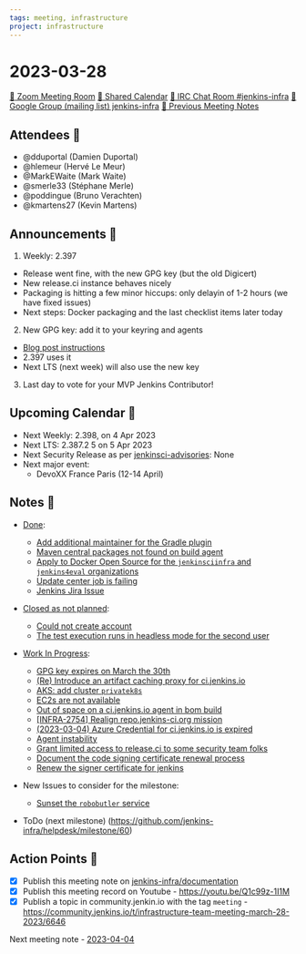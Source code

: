```yaml
---
tags: meeting, infrastructure
project: infrastructure
---
```

<!-- markdownlint-disable MD026-->

# 2023-03-28

[:movie_camera: Zoom Meeting Room](https://zoom.us/j/92454301214?pwd=aEVoUi9EanpaakN3L1ZxRlpDQk5Ddz09)
[:calendar: Shared Calendar](https://jenkins.io/event-calendar/)
[:speech_balloon: IRC Chat Room #jenkins-infra](https://jenkins.io/chat/#jenkins-infra)
[:email: Google Group (mailing list) jenkins-infra](https://groups.google.com/g/jenkins-infra)
[🧠 Previous Meeting Notes](https://github.com/jenkins-infra/documentation/blob/main/meetings/2023-03-21.md)

## Attendees 👥


<!-- Handles are community.jenkins.io handles -->
* @dduportal (Damien Duportal)
* @hlemeur (Hervé Le Meur)
* @MarkEWaite (Mark Waite)
* @smerle33 (Stéphane Merle)
* @poddingue (Bruno Verachten)
* @kmartens27 (Kevin Martens)

## Announcements :loudspeaker:

1. Weekly: 2.397
  * Release went fine, with the new GPG key (but the old Digicert)
  * New release.ci instance behaves nicely
  * Packaging is hitting a few minor hiccups: only delayin of 1-2 hours (we have fixed issues)
  * Next steps: Docker packaging and the last checklist items later today
2. New GPG key: add it to your keyring and agents
  * [Blog post instructions](https://www.jenkins.io/blog/2023/03/27/repository-signing-keys-changing/)
  * 2.397 uses it
  * Next LTS (next week) will also use the new key
3. Last day to vote for your MVP Jenkins Contributor!

## Upcoming Calendar 📆

* Next Weekly: 2.398, on 4 Apr 2023
* Next LTS: 2.387.2 5 on 5 Apr 2023
* Next Security Release as per [jenkinsci-advisories](https://groups.google.com/g/jenkinsci-advisories): None
* Next major event:
    * DevoXX France Paris (12-14 April)


## Notes :book:


* [Done](https://github.com/jenkins-infra/helpdesk/milestone/59?closed=1):
  * [Add additional maintainer for the Gradle plugin](https://github.com/jenkins-infra/helpdesk/issues/3469)
  * [Maven central packages not found on build agent](https://github.com/jenkins-infra/helpdesk/issues/3434)
  * [Apply to Docker Open Source for the `jenkinsciinfra` and `jenkins4eval` organizations](https://github.com/jenkins-infra/helpdesk/issues/3452)
  * [Update center job is failing](https://github.com/jenkins-infra/helpdesk/issues/3411)
  * [Jenkins Jira Issue](https://github.com/jenkins-infra/helpdesk/issues/3466)

* [Closed as not planned](https://github.com/jenkins-infra/helpdesk/milestone/59?closed=1):
  * [Could not create account](https://github.com/jenkins-infra/helpdesk/issues/3464)
  * [The test execution runs in headless mode for the second user](https://github.com/jenkins-infra/helpdesk/issues/3467)

* [Work In Progress](https://github.com/jenkins-infra/helpdesk/milestone/59):

  * [GPG key expires on March the 30th](https://github.com/jenkins-infra/helpdesk/issues/3457)
  * [(Re) Introduce an artifact caching proxy for ci.jenkins.io](https://github.com/jenkins-infra/helpdesk/issues/2752)
  * [AKS: add cluster `privatek8s`](https://github.com/jenkins-infra/helpdesk/issues/2844)
  * [EC2s are not available](https://github.com/jenkins-infra/helpdesk/issues/3421)
  * [Out of space on a ci.jenkins.io agent in bom build](https://github.com/jenkins-infra/helpdesk/issues/3423)
  * [[INFRA-2754] Realign repo.jenkins-ci.org mission](https://github.com/jenkins-infra/helpdesk/issues/2322)
  * [ (2023-03-04) Azure Credential for ci.jenkins.io is expired](https://github.com/jenkins-infra/helpdesk/issues/3459)
  * [Agent instability](https://github.com/jenkins-infra/helpdesk/issues/3451)
  * [Grant limited access to release.ci to some security team folks](https://github.com/jenkins-infra/helpdesk/issues/3426)
  * [Document the code signing certificate renewal process](https://github.com/jenkins-infra/helpdesk/issues/3361)
  * [Renew the signer certificate for jenkins](https://github.com/jenkins-infra/helpdesk/issues/3323)


* New Issues to consider for the milestone:
  * [Sunset the `robobutler` service](https://github.com/jenkins-infra/helpdesk/issues/3437)


* ToDo (next milestone) (https://github.com/jenkins-infra/helpdesk/milestone/60)

## Action Points :muscle:

<!-- How To: https://github.com/jenkins-infra/runbooks/tree/main/meetings -->
* [x] Publish this meeting note on [jenkins-infra/documentation](https://github.com/jenkins-infra/documentation) 
* [x] Publish this meeting record on Youtube - https://youtu.be/Q1c99z-1I1M
* [x] Publish a topic in community.jenkin.io with the tag `meeting` - https://community.jenkins.io/t/infrastructure-team-meeting-march-28-2023/6646

Next meeting note - [2023-04-04](https://github.com/jenkins-infra/documentation/blob/main/meetings/2023-04-04.md) 